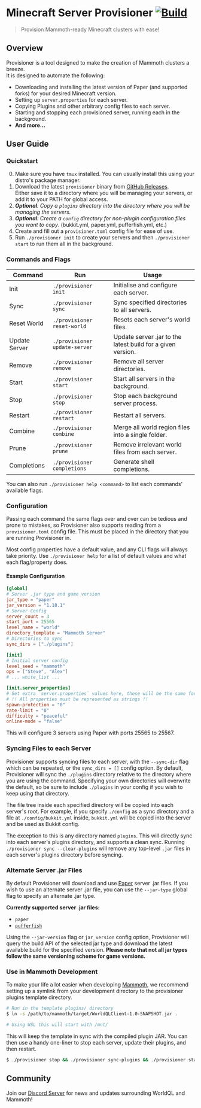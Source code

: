 # Minecraft Server Provisioner [![Build](https://github.com/WorldQL/provisioner/actions/workflows/build.yml/badge.svg)](https://github.com/WorldQL/provisioner/actions/workflows/build.yml)
> Provision Mammoth-ready Minecraft clusters with ease!

## Overview
Provisioner is a tool designed to make the creation of Mammoth clusters a breeze.  
It is designed to automate the following:
* Downloading and installing the latest version of Paper (and supported forks) for your desired Minecraft version.
* Setting up `server.properties` for each server.
* Copying Plugins and other arbitrary config files to each server.
* Starting and stopping each provisioned server, running each in the background.
* **And more...**

## User Guide
### Quickstart
0. Make sure you have `tmux` installed. You can usually install this using your distro's package manager.
1. Download the latest `provisioner` binary from [GitHub Releases](https://github.com/WorldQL/mc_provisioner/releases).  
  Either save it to a directory where you will be managing your servers, or add it to your PATH for global access.
2. *__Optional__: Copy a `plugins` directory into the directory where you will be managing the servers.*
3. *__Optional__: Create a `config` directory for non-plugin configuration files you want to copy*. (bukkit.yml, paper.yml, pufferfish.yml, etc.)
4. Create and fill out a `provisioner.toml` config file for ease of use.
5. Run `./provisioner init` to create your servers and then `./provisioner start` to run them all in the background.

### Commands and Flags
| Command | Run | Usage |
| - | - | - |
| Init | `./provisioner init` | Initialise and configure each server. |
| Sync | `./provisioner sync` | Sync specified directories to all servers. |
| Reset World | `./provisioner reset-world` | Resets each server's world files. |
| Update Server | `./provisioner update-server` | Update server .jar to the latest build for a given version. |
| Remove | `./provisioner remove` | Remove all server directories. |
| Start | `./provisioner start` | Start all servers in the background. |
| Stop | `./provisioner stop` | Stop each background server process. |
| Restart | `./provisioner restart` | Restart all servers. |
| Combine | `./provisioner combine` | Merge all world region files into a single folder. |
| Prune | `./provisioner prune` | Remove irrelevant world files from each server. |
| Completions | `./provisioner completions` | Generate shell completions. |

You can also run `./provisioner help <command>` to list each commands' available flags.

### Configuration
Passing each command the same flags over and over can be tedious and prone to mistakes, so Provisioner also supports reading from a `provisioner.toml` config file. This must be placed in the directory that you are running Provisioner in.

Most config properties have a default value, and any CLI flags will always take priority. Use `./provisioner help` for a list of default values and what each flag/property does.

#### Example Configuration
```toml
[global]
# Server .jar type and game version
jar_type = "paper"
jar_version = "1.18.1"
# Server Config
server_count = 3
start_port = 25565
level_name = "world"
directory_template = "Mammoth Server"
# Directories to sync
sync_dirs = ["./plugins"]

[init]
# Initial server config
level_seed = "mammoth"
ops = ["Steve", "Alex"]
# ... white_list ...

[init.server_properties]
# Set extra `server.properties` values here, these will be the same for every server
# !! All properties must be represented as strings !!
spawn-protection = "0"
rate-limit = "0"
difficulty = "peaceful"
online-mode = "false"
```

This will configure 3 servers using Paper with ports 25565 to 25567.

### Syncing Files to each Server
Provisioner supports syncing files to each server, with the `--sync-dir` flag which can be repeated, or the `sync_dirs = []` config option. By default, Provisioner will sync the `./plugins` directory relative to the directory where you are using the command. Specifying your own directories will overwrite the default, so be sure to include `./plugins` in your config if you wish to keep using that directory.

The file tree inside each specified directory will be copied into each server's root. For example, if you specify `./config` as a sync directory and a file at `./config/bukkit.yml` inside, `bukkit.yml` will be copied into the server and be used as Bukkit config.

The exception to this is any directory named `plugins`. This will directly sync into each server's plugins directory, and supports a clean sync. Running `./provisioner sync --clear-plugins` will remove any top-level `.jar` files in each server's plugins directory before syncing.

### Alternate Server .jar Files
By default Provisioner will download and use [Paper](https://papermc.io/) server .jar files. If you wish to use an alternate server .jar file, you can use the `--jar-type` global flag to specify an alternate .jar type.

**Currently supported server .jar files:**
* `paper`
* [`pufferfish`](https://github.com/pufferfish-gg/Pufferfish)

Using the `--jar-version` flag or `jar_version` config option, Provisioner will query the build API of the selected jar type and download the latest available build for the specified version. **Please note that not all jar types follow the same versioning scheme for game versions.**

### Use in Mammoth Development
To make your life a lot easier when developing [Mammoth](https://github.com/WorldQL/mammoth), we recommend setting up a symlink from your development directory to the provisioner plugins template directory.

```sh
# Run in the template plugins/ directory
$ ln -s /path/to/mammoth/target/WorldQLClient-1.0-SNAPSHOT.jar .

# Using WSL this will start with /mnt/
```

This will keep the template in sync with the compiled plugin JAR. You can then use a handy one-liner to stop each server, update their plugins, and then restart.

```sh
$ ./provisioner stop && ./provisioner sync-plugins && ./provisioner start
```

## Community
Join our [Discord Server](https://discord.gg/tDZkXQPzEw) for news and updates surrounding WorldQL and Mammoth!
